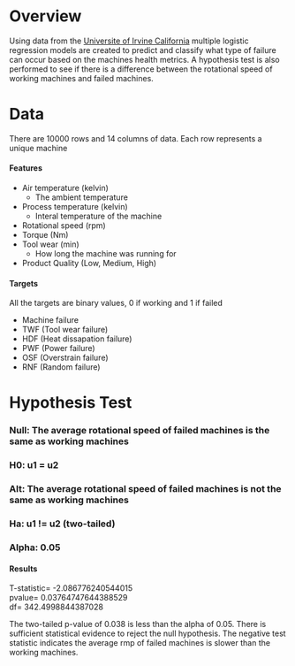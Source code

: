 # Overview

Using data from the [Universite of Irvine California](https://archive.ics.uci.edu/dataset/601/ai4i+2020+predictive+maintenance+dataset) multiple logistic regression models are created to predict and classify what type of failure can occur based on the machines health metrics. A hypothesis test is also performed to see if there is a difference between the rotational speed of working machines and failed machines.

# Data
There are 10000 rows and 14 columns of data. Each row represents a unique machine
#### Features
* Air temperature (kelvin)
    * The ambient temperature 
* Process temperature (kelvin)
    * Interal temperature of the machine
* Rotational speed (rpm)
* Torque (Nm)
* Tool wear (min)
    * How long the machine was running for
* Product Quality (Low, Medium, High)

#### Targets
All the targets are binary values, 0 if working and 1 if failed
* Machine failure
* TWF (Tool wear failure)
* HDF (Heat dissapation failure)
* PWF (Power failure)
* OSF (Overstrain failure)
* RNF (Random failure)

# Hypothesis Test

### Null: The average rotational speed of failed machines is the same as working machines
### H0: u1 = u2
### Alt: The average rotational speed of failed machines is not the same as working machines
### Ha: u1 != u2 (two-tailed)
### Alpha: 0.05

#### Results
T-statistic= -2.086776240544015 <br>
pvalue= 0.03764747644388529 <br> 
df= 342.4998844387028 <br>

The two-tailed p-value of 0.038 is less than the alpha of 0.05. There is sufficient statistical evidence to reject the null hypothesis.
The negative test statistic indicates the average rmp of failed machines is slower than the working machines.
